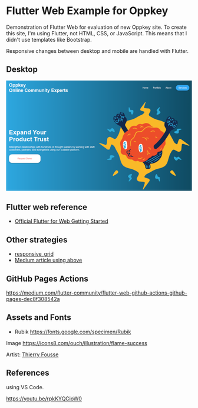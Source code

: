 # Flutter Web Example for Oppkey

Demonstration of Flutter Web for evaluation of new Oppkey site. To
create this site, I'm using Flutter, not HTML, CSS, or JavaScript. This means that
I didn't use templates like Bootstrap.

Responsive changes between desktop and mobile are handled with Flutter.

## Desktop

![desktop view](doc/images/desktop.png)


## Flutter web reference

* [Official Flutter for Web Getting Started](https://flutter.dev/docs/get-started/web)

## Other strategies

* [responsive_grid](https://pub.dev/packages/responsive_grid#-readme-tab-)
* [Medium article using above](https://medium.com/flutter-community/build-your-responsive-flutter-layout-like-a-pro-6bf86aaed81e)

## GitHub Pages Actions

https://medium.com/flutter-community/flutter-web-github-actions-github-pages-dec8f308542a

## Assets and Fonts

* Rubik https://fonts.google.com/specimen/Rubik

Image https://icons8.com/ouch/illustration/flame-success

Artist: [Thierry Fousse](https://dribbble.com/thierryfousse)

## References

using VS Code.

https://youtu.be/rpkKYQCioW0